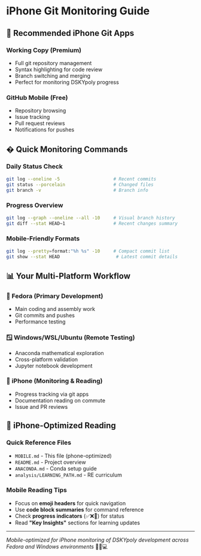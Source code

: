 # iPhone Git Monitoring Guide

## 📱 **Recommended iPhone Git Apps**

### **Working Copy** (Premium)
- Full git repository management
- Syntax highlighting for code review
- Branch switching and merging
- Perfect for monitoring DSKYpoly progress

### **GitHub Mobile** (Free)
- Repository browsing
- Issue tracking
- Pull request reviews
- Notifications for pushes

## � **Quick Monitoring Commands**

### **Daily Status Check**
```bash
git log --oneline -5                    # Recent commits
git status --porcelain                  # Changed files
git branch -v                           # Branch info
```

### **Progress Overview**
```bash
git log --graph --oneline --all -10     # Visual branch history
git diff --stat HEAD~1                  # Recent changes summary
```

### **Mobile-Friendly Formats**
```bash
git log --pretty=format:"%h %s" -10     # Compact commit list
git show --stat HEAD                     # Latest commit details
```

## 📊 **Your Multi-Platform Workflow**

### **🔴 Fedora** (Primary Development)
- Main coding and assembly work
- Git commits and pushes
- Performance testing

### **🪟 Windows/WSL/Ubuntu** (Remote Testing)
- Anaconda mathematical exploration
- Cross-platform validation
- Jupyter notebook development

### **🍎 iPhone** (Monitoring & Reading)
- Progress tracking via git apps
- Documentation reading on commute
- Issue and PR reviews

## 📝 **iPhone-Optimized Reading**

### **Quick Reference Files**
- `MOBILE.md` - This file (phone-optimized)
- `README.md` - Project overview
- `ANACONDA.md` - Conda setup guide
- `analysis/LEARNING_PATH.md` - RE curriculum

### **Mobile Reading Tips**
- Focus on **emoji headers** for quick navigation
- Use **code block summaries** for command reference
- Check **progress indicators** (✅❌🚧) for status
- Read **"Key Insights"** sections for learning updates

---

*Mobile-optimized for iPhone monitoring of DSKYpoly development across Fedora and Windows environments* 📱🔄💻
